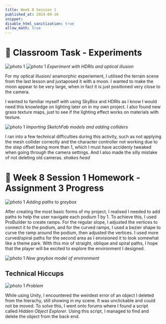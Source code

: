```yaml
---
title: Week 8 Session 1
published_at: 2024-09-16
snippet: 
disable_html_sanitization: true
allow_math: true
---
```


# :page_with_curl: Classroom Task - Experiments

![photo 1](photos/40.png)
![photo 1](photos/41.png)
*Experiment with HDRIs and optical illusion*

For my optical illusion/ anamorphic experiement, I utilised the terrain scene from the last lesson and juxtaposed it with a moon. I wanted to make the moon appear to be very large, when in fact it is just positioned very close to the camera. 

I wanted to familiar myself with using SkyBox and HDRIs as I know I would need this knowledge on lighting later on in my own project. I also found new grass texture maps, just to see if the lighting effect works on materials with texture.

![photo 1](photos/42.png)
*Importing SketchFab models and adding colliders*

I ran into a few technical difficulties during this activity, such as not applying the mesh collider correctly and the character controller not working due to the step offset being more than 1, which I must have accidenly tweaked when going through the camera settings. And I also made the silly mistake of not deleting old cameras. *shakes head*


# :page_with_curl: Week 8 Session 1 Homework - Assignment 3 Progress

![photo 1](photos/48.png)
*Adding paths to greybox*

After creating the most basic forms of my project, I realised I needed to add paths to help the user navigate each podium 1 by 1. To achieve this, I used ProBuilder to create ramps. For the regular slope, I adjusted the vertices to connect it to the podium, and for the curved ramps, I used a bezier shape to curve the ramp around the podium, then adjusted the vertices. I used more curved/spiral paths for the second area as I envisioned it to look somewhat like a theme park. With this mix of straight, oblique and spiral paths, I hope that the player will be excited to explore the environment I designed.

![photo 1](photos/50.png)
*New greybox model of environment*

## Technical Hiccups

![photo 1](photos/51.png)
*Problem*

While using Unity, I encountered the weirdest error of an object I deleted from the hierachy, still showing in my scene. It was unclickable and could not be moved. To solve this, I went onto forums where I found a script called *Hidden Object Explorer*. Using this script, I managed to find and delete the object from the back end.

